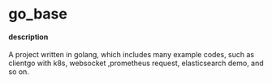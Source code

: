 # go_base


#### description
A project written in golang, which includes many example codes, such as clientgo with k8s, websocket ,prometheus request, elasticsearch demo, and so on.
